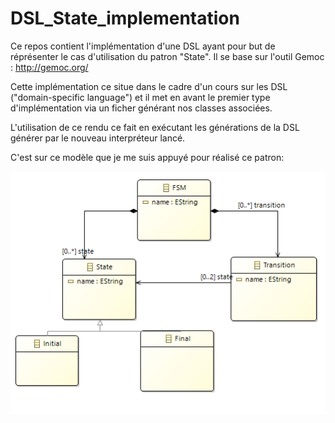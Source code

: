 # DSL_State_implementation

Ce repos contient l'implémentation d'une DSL ayant pour but de réprésenter le cas d'utilisation du patron "State". Il se base sur l'outil Gemoc : http://gemoc.org/

Cette implémentation ce situe dans le cadre d'un cours sur les DSL ("domain-specific language") et il met en avant le premier type d'implémentation via un ficher générant nos classes associées.

L'utilisation de ce rendu ce fait en exécutant les générations de la DSL générer par le nouveau interpréteur lancé.

C'est sur ce modèle que je me suis appuyé pour réalisé ce patron:

![Alt text](model/Model.PNG?raw=true "Model")
